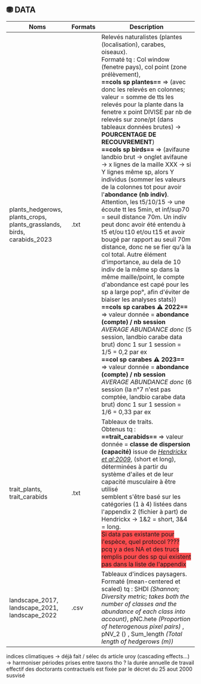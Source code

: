 
## ⛃ DATA 

| Noms                                                                    | Formats | Description                                                                                                                                                                                                                                                                                                                                                                                                                                                                                                                                                                                                                                                                                                                                                                                                                                                                                                                                                                                                                                                                                                                                                                                                                                                                                                                                                                                                                                                                              |
| ----------------------------------------------------------------------- | ------- | ---------------------------------------------------------------------------------------------------------------------------------------------------------------------------------------------------------------------------------------------------------------------------------------------------------------------------------------------------------------------------------------------------------------------------------------------------------------------------------------------------------------------------------------------------------------------------------------------------------------------------------------------------------------------------------------------------------------------------------------------------------------------------------------------------------------------------------------------------------------------------------------------------------------------------------------------------------------------------------------------------------------------------------------------------------------------------------------------------------------------------------------------------------------------------------------------------------------------------------------------------------------------------------------------------------------------------------------------------------------------------------------------------------------------------------------------------------------------------------------- |
| plants_hedgerows, plants_crops, plants_grasslands, birds, carabids_2023 | .txt    | Relevés naturalistes (plantes (localisation), carabes, oiseaux). <br>Formaté tq : Col window (fenetre pays), col point (zone prélèvement), <br>**==cols sp plantes==** => (avec donc les relevés en colonnes; valeur = somme de tts les relevés pour la plante dans la fenetre x point DIVISE par nb de relevés sur zone/pt (dans tableaux données brutes) → **POURCENTAGE DE RECOUVREMENT**)<br>**==cols sp birds==** => (avifaune landbio brut → onglet avifaune → x lignes de la maille XXX → si  Y lignes même sp, alors Y individus (sommer les valeurs de la colonnes tot pour avoir l'**abondance (nb indiv)**. Attention, les t5/10/15 → une écoute tt les 5min, et inf/sup70 = seuil distance 70m. Un indiv peut donc avoir été entendu à t5 et/ou t10 et/ou t15 et avoir bougé par rapport au seuil 70m distance, donc ne se fier qu'à la col total. Autre élément d'importance, au dela de 10 indiv de la même sp dans la même maille/point, le compte d'abondance est capé pour les sp a large pop°, afin d'éviter de biaiser les analyses stats))<br>**==cols sp carabes ⚠ 2022==** => valeur donnée = **abondance (compte) / nb session** *AVERAGE ABUNDANCE donc* (5 session, landbio carabe data brut) donc 1 sur 1 session = 1/5 = 0,2 par ex<br>**==col sp carabes ⚠ 2023==** => valeur donnée = **abondance (compte) / nb session** *AVERAGE ABUNDANCE donc* (6 session (la n°7 n'est pas comptée, landbio carabe data brut) donc 1 sur 1 session = 1/6 = 0,33 par ex |
| trait_plants, trait_carabids                                            | .txt    | Tableaux de traits. <br>Obtenus tq : <br>**==trait_carabids==** => valeur donnée = **classe de dispersion (capacité)** issue de *[Hendrickx et al;2009](https://doi.org/10.1111/j.1466-8238.2009.00473.x)*, (short et long), déterminées à partir du système d'ailes et de leur capacité musculaire à être utilisé<br>semblent s'être basé sur les catégories (1 à 4) listées dans l'appendix 2 (fichier à part) de Hendrickx → 1&2 = short, 3&4 = long. <br><span style="background:#ff4d4f">Si data pas existante pour l'espèce, quel protocol ???? pcq y a des NA et des trucs remplis pour des sp qui existent pas dans la liste de l'appendix </span>                                                                                                                                                                                                                                                                                                                                                                                                                                                                                                                                                                                                                                                                                                                                                                                                                               |
| landscape_2017, landscape_2021, landscape_2022                          | .csv    | Tableaux d'indices paysagers.<br>Formaté (mean-centered et scaled) tq : SHDI *(Shannon; Diversity metric; takes both the number of classes and the abundance of each class into account)*, pNC.hete *(Proportion of heterogenous pixel pairs)* , pNV_2 () , Sum_length *(Total length of hedgerows (m))*                                                                                                                                                                                                                                                                                                                                                                                                                                                                                                                                                                                                                                                                                                                                                                                                                                                                                                                                                                                                                                                                                                                                                                                 |


indices climatiques → déjà fait / sélec ds article uroy (cascading effects...) → harmoniser périodes prises entre taxons tho ?
la durée annuelle de travail effectif des doctorants contractuels est fixée par le décret du 25 aout 2000 susvisé